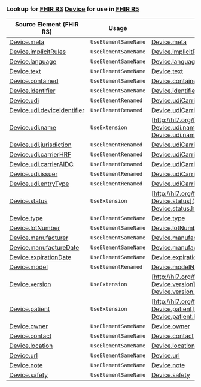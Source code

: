 ### Lookup for [FHIR R3](https://hl7.org/fhir/STU3/) [Device](https://hl7.org/fhir/STU3/Device.html) for use in [FHIR R5](https://hl7.org/fhir/R5/)

| Source Element (FHIR R3) | Usage | Target |
| -------------- | ----- | ------ |
| [Device.meta](https://hl7.org/fhir/STU3/Device.html#resource) | `UseElementSameName` | [Device.meta](https://hl7.org/fhir/R5/Device.html#resource) |
| [Device.implicitRules](https://hl7.org/fhir/STU3/Device.html#resource) | `UseElementSameName` | [Device.implicitRules](https://hl7.org/fhir/R5/Device.html#resource) |
| [Device.language](https://hl7.org/fhir/STU3/Device.html#resource) | `UseElementSameName` | [Device.language](https://hl7.org/fhir/R5/Device.html#resource) |
| [Device.text](https://hl7.org/fhir/STU3/Device.html#resource) | `UseElementSameName` | [Device.text](https://hl7.org/fhir/R5/Device.html#resource) |
| [Device.contained](https://hl7.org/fhir/STU3/Device.html#resource) | `UseElementSameName` | [Device.contained](https://hl7.org/fhir/R5/Device.html#resource) |
| [Device.identifier](https://hl7.org/fhir/STU3/Device.html#resource) | `UseElementSameName` | [Device.identifier](https://hl7.org/fhir/R5/Device.html#resource) |
| [Device.udi](https://hl7.org/fhir/STU3/Device.html#resource) | `UseElementRenamed` | [Device.udiCarrier](https://hl7.org/fhir/R5/Device.html#resource) |
| [Device.udi.deviceIdentifier](https://hl7.org/fhir/STU3/Device.html#resource) | `UseElementRenamed` | [Device.udiCarrier.deviceIdentifier](https://hl7.org/fhir/R5/Device.html#resource) |
| [Device.udi.name](https://hl7.org/fhir/STU3/Device.html#resource) | `UseExtension` | [http://hl7.org/fhir/3.0/StructureDefinition/extension-Device.udi.name](StructureDefinition-ext-R3-Device.udi.name.html) |
| [Device.udi.jurisdiction](https://hl7.org/fhir/STU3/Device.html#resource) | `UseElementRenamed` | [Device.udiCarrier.jurisdiction](https://hl7.org/fhir/R5/Device.html#resource) |
| [Device.udi.carrierHRF](https://hl7.org/fhir/STU3/Device.html#resource) | `UseElementRenamed` | [Device.udiCarrier.carrierHRF](https://hl7.org/fhir/R5/Device.html#resource) |
| [Device.udi.carrierAIDC](https://hl7.org/fhir/STU3/Device.html#resource) | `UseElementRenamed` | [Device.udiCarrier.carrierAIDC](https://hl7.org/fhir/R5/Device.html#resource) |
| [Device.udi.issuer](https://hl7.org/fhir/STU3/Device.html#resource) | `UseElementRenamed` | [Device.udiCarrier.issuer](https://hl7.org/fhir/R5/Device.html#resource) |
| [Device.udi.entryType](https://hl7.org/fhir/STU3/Device.html#resource) | `UseElementRenamed` | [Device.udiCarrier.entryType](https://hl7.org/fhir/R5/Device.html#resource) |
| [Device.status](https://hl7.org/fhir/STU3/Device.html#resource) | `UseExtension` | [http://hl7.org/fhir/3.0/StructureDefinition/extension-Device.status](StructureDefinition-ext-R3-Device.status.html) |
| [Device.type](https://hl7.org/fhir/STU3/Device.html#resource) | `UseElementSameName` | [Device.type](https://hl7.org/fhir/R5/Device.html#resource) |
| [Device.lotNumber](https://hl7.org/fhir/STU3/Device.html#resource) | `UseElementSameName` | [Device.lotNumber](https://hl7.org/fhir/R5/Device.html#resource) |
| [Device.manufacturer](https://hl7.org/fhir/STU3/Device.html#resource) | `UseElementSameName` | [Device.manufacturer](https://hl7.org/fhir/R5/Device.html#resource) |
| [Device.manufactureDate](https://hl7.org/fhir/STU3/Device.html#resource) | `UseElementSameName` | [Device.manufactureDate](https://hl7.org/fhir/R5/Device.html#resource) |
| [Device.expirationDate](https://hl7.org/fhir/STU3/Device.html#resource) | `UseElementSameName` | [Device.expirationDate](https://hl7.org/fhir/R5/Device.html#resource) |
| [Device.model](https://hl7.org/fhir/STU3/Device.html#resource) | `UseElementRenamed` | [Device.modelNumber](https://hl7.org/fhir/R5/Device.html#resource) |
| [Device.version](https://hl7.org/fhir/STU3/Device.html#resource) | `UseExtension` | [http://hl7.org/fhir/3.0/StructureDefinition/extension-Device.version](StructureDefinition-ext-R3-Device.version.html) |
| [Device.patient](https://hl7.org/fhir/STU3/Device.html#resource) | `UseExtension` | [http://hl7.org/fhir/3.0/StructureDefinition/extension-Device.patient](StructureDefinition-ext-R3-Device.patient.html) |
| [Device.owner](https://hl7.org/fhir/STU3/Device.html#resource) | `UseElementSameName` | [Device.owner](https://hl7.org/fhir/R5/Device.html#resource) |
| [Device.contact](https://hl7.org/fhir/STU3/Device.html#resource) | `UseElementSameName` | [Device.contact](https://hl7.org/fhir/R5/Device.html#resource) |
| [Device.location](https://hl7.org/fhir/STU3/Device.html#resource) | `UseElementSameName` | [Device.location](https://hl7.org/fhir/R5/Device.html#resource) |
| [Device.url](https://hl7.org/fhir/STU3/Device.html#resource) | `UseElementSameName` | [Device.url](https://hl7.org/fhir/R5/Device.html#resource) |
| [Device.note](https://hl7.org/fhir/STU3/Device.html#resource) | `UseElementSameName` | [Device.note](https://hl7.org/fhir/R5/Device.html#resource) |
| [Device.safety](https://hl7.org/fhir/STU3/Device.html#resource) | `UseElementSameName` | [Device.safety](https://hl7.org/fhir/R5/Device.html#resource) |
